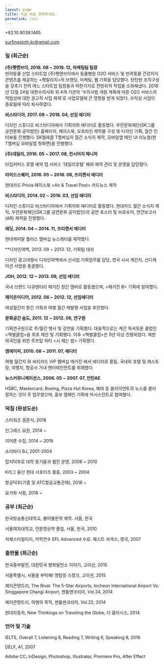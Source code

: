 ```yaml
---
layout: page
title: 지금 바로 연락주세요.
permalink: /cv/
---
```


+82.10.9039.1465

surfingsloth.kr@gmail.com

### 일 (최근순)

**(주)펫앤브이, 2018. 08 ~ 2018. 12, 마케팅팀 팀장**\
반려동물 산업 스타트업 (주)펫앤브이에서 동물병원 O2O 서비스 및 반려동물 건강지식 콘텐츠를 제공하는 <펫칼리지>의 브랜딩, 마케팅, 웹 기획을 담당했다. 탄탄한 조직구성을 갖추기 전의 여느 스타트업 팀장들과 마찬가지로 전방위적 작업을 소화해냈다. 2018년 12월 24일 대한수의사회 외 4개 기관의 '수의사법 개정 계획에 따른 O2O 서비스의 적법성에 대한 권고적 사업 제재'로 사업모델에 큰 영향을 받게 되었다. 수익성 사업이 종료됨에 따라 퇴사하였다.

**비스타디아, 2017. 09 ~ 2018. 04, 선임 에디터**

디자인 스튜디오 비스타디아에서 기획자와 에디터로 활동했다. 우란문화재단(SK그룹 공연문화 공익법인) 홈페이지, 페이스북, 오프라인 제작물 구성 및 디자인 기획, 월간 인터뷰를 진행했다. SK텔레콤 T멤버십의 월간 소식지 제작, 모바일앱 메인 UI 리뉴얼(현 T멤버십 모바일앱 첫화면)을 진행했다.

**(주)데일리, 2016. 05 ~ 2017. 08, 컨시어지 매니저**

타임커머스 호텔 예약 앱 서비스 '데일리호텔' 해외 예약 관리 및 운영을 담당했다.

**타이드스퀘어, 2016. 05 ~ 2016. 08, 프리랜서 에디터**

현대카드 Privia 페이스북 <Air & Travel Post> 카드뉴스 제작

**비스타디아, 2014. 02 ~ 2016. 03, 선임 에디터**

디자인 스튜디오 비스타디아에서 기획자와 에디터로 활동했다. 현대카드 월간 소식지 제작, 우란문화재단(SK그룹 공연문화 공익법인)의 공연 포스터 및 브로슈어, 연간보고서(AR) 제작을 진행했다.

**레딧, 2014. 04 ~ 2014. 11, 프리랜서 에디터**

현대캐피탈 플러스 멤버십 뉴스레터를 제작했다.

**디자인여백, 2013. 09 ~ 2013. 12, 기획팀 대리

디자인 광고대행사 디자인여백에서 신사업 기획업무를 담당, 영국 시사 계간지, <Delayed Gratification> 신디케이션 사업을 총괄했다.

**JOH, 2012. 12 ~ 2013. 09, 선임 에디터**

국내 브랜드 다큐멘터리 매거진 <Paper B> 창간 멤버로 활동했으며, <매거진 B> 기획에 참여했다. 

**제이온미디어, 2012. 06 ~ 2012. 12, 선임에디터**

여성월간지 <One The Woman> 창간 기획과 여행 월간 <Off> 재발행 사업을 추진했다.
    
**문화공간 숨도, 2011. 12 ~ 2012. 06, 연구원**

기획연구원으로 주/월간 행사 및 강연을 기획했다. 대표적으로는 계간 독서토론 클럽인 <책벌클럽>을 최초 제안 및 기획했다. 이후 <책벌클럽>은 5년 이상 진행되었다. 재한 외국인을 위한 루프탑 파티 <시 헤는 밤> 기획했다.

**엠에이피, 2010. 08 ~ 2011. 07, 에디터**

여행 월간지 <Off>와 씨티카드 VIP 멤버십 매거진 <C>에서 에디터로 활동, 국내외 호텔 및 레스토랑, 여행지, 항공사 기내 엔터테인먼트를 취재했다. 
    
**뉴스커뮤니케이션스, 2006. 05 ~ 2007. 07, 인턴AE**

HSBC, Mastercard, Boeing, Pizza Hut Korea, 해태 등 클라이언트의 뉴스를 클리핑하는 것이 주 업무였으며, 홍보 캠페인 기획에 어시스턴트로 참여했다.

### 덕질 (완성도순)

스타워즈 결혼식, 2018

인그레스 요원, 2014 ~

이어폰 수집, 2014 ~ 2018

소리바다 BJ, 2001-2004

잡지덕후로 대학 동기들과 웹진 <eye-C> 운영, 2008 ~ 2010

K리그 울산 현대 서포터즈 활동, 2003 ~ 2004

항공덕후(기종 및 ATC항공교통관제), 2016 ~

요가와 서핑, 2018 ~



### 공부 (최근순)

한국방송통신대학교, 불어불문학 재학. 서울, 한국

서울여자대학교, 언론영상학 졸업, 서울, 한국, 2010

치체스터컬리지, 어학연수 EFL Advanced 수료. 웨스트 서섹스, 영국, 2007


### 출판물 (최근순)

한국중부발전, 대한민국 행복발전소 이야기, 고이선, 2015

서울특별시, 서울을 부탁해! 명탐정 스컹크, 고이선, 2015

제이콘텐트리, The Rival: The 5-Star Airports, Incheon International Airport Vs. Singgapore Changi 
Airport, 젠틀맨코리아, Vol.24, 2014

제이콘텐트리, 여행의 목적, 젠틀맨코리아, Vol.22, 2014

현대자동차, New Thinkings on Traveling the Globe, 더 클라시스, 2014


### 언어 및 기술

IELTS, Overall 7, Listening 8, Reading 7, Writing 6, Speaking 8, 2016

DELF, A1, 2007

Adobe CC; InDesign, Photoshop, Illustrator, Premiere Pro, After Effect